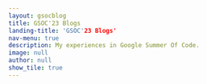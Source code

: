 ```yaml
---
layout: gsocblog
title: GSOC'23 Blogs
landing-title: 'GSOC'23 Blogs'
nav-menu: true
description: My experiences in Google Summer Of Code.
image: null
author: null
show_tile: true
---
```


